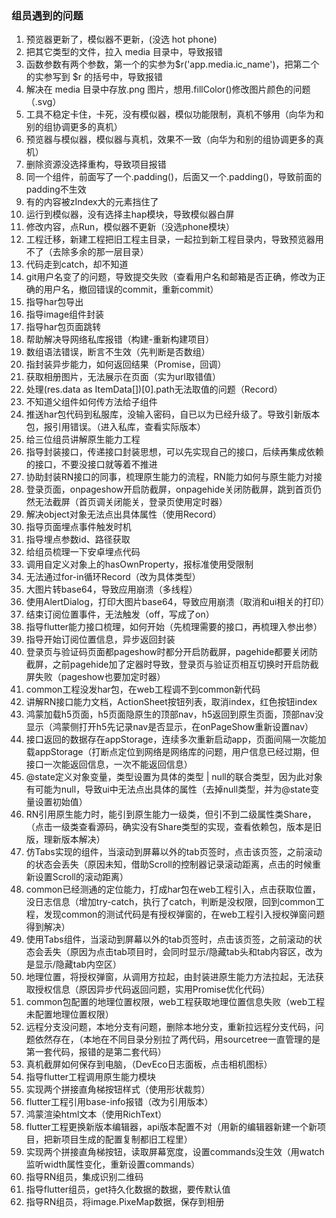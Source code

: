 ### 组员遇到的问题

1. 预览器更新了，模似器不更新，(没选 hot phone)
2. 把其它类型的文件，拉入 media 目录中，导致报错
3. 函数参数有两个参数，第一个的实参为$r('app.media.ic_name')，把第二个的实参写到 $r 的括号中，导致报错
4. 解决在 media 目录中存放.png 图片，想用.fillColor()修改图片颜色的问题（.svg）
5. 工具不稳定卡住，卡死，没有模似器，模似功能限制，真机不够用（向华为和别的组协调更多的真机）
6. 预览器与模似器，模似器与真机，效果不一致（向华为和别的组协调更多的真机）
7. 删除资源没选择重构，导致项目报错
8. 同一个组件，前面写了一个.padding()，后面又一个.padding()，导致前面的padding不生效
9. 有的内容被zIndex大的元素挡住了
10. 运行到模似器，没有选择主hap模块，导致模似器白屏
11. 修改内容，点Run，模似器不更新（没选phone模块）
12. 工程迁移，新建工程把旧工程主目录，一起拉到新工程目录内，导致预览器用不了（去除多余的那一层目录）
13. 代码走到catch，却不知道
14. git用户名变了的问题，导致提交失败（查看用户名和邮箱是否正确，修改为正确的用户名，撤回错误的commit，重新commit）
15. 指导har包导出
16. 指导image组件封装
17. 指导har包页面跳转
18. 帮助解决导网络私库报错（构建-重新构建项目）
19. 数组语法错误，断言不生效（先判断是否数组）
20. 指封装异步能力，如何返回结果（Promise，回调）
21. 获取相册图片，无法展示在页面（实为url取错值）
22. 处理(res.data as ItemData[])[0].path无法取值的问题（Record）
23. 不知道父组件如何传方法给子组件
24. 推送har包代码到私服库，没输入密码，自已以为已经升级了。导致引新版本包，报引用错误。（进入私库，查看实际版本）
25. 给三位组员讲解原生能力工程
26. 指导封装接口，传递接口封装思想，可以先实现自己的接口，后续再集成依赖的接口，不要没接口就等着不推进
27. 协助封装RN接口的同事，梳理原生能力的流程，RN能力如何与原生能力对接
28. 登录页面，onpageshow开启防截屏，onpagehide关闭防截屏，跳到首页仍然无法截屏（首页调关闭能关，登录页使用定时器）
29. 解决object对象无法点出具体属性（使用Record）
30. 指导页面埋点事件触发时机
31. 指导埋点参数id、路径获取
32. 给组员梳理一下安卓埋点代码
33. 调用自定义对象上的hasOwnProperty，报标准使用受限制
34. 无法通过for-in循环Record（改为具体类型）
35. 大图片转base64，导致应用崩溃（多线程）
36. 使用AlertDialog，打印大图片base64，导致应用崩溃（取消和ui相关的打印）
37. 结束订阅位置事件，无法触发（off，写成了on）
38. 指导flutter能力接口梳理，如何开始（先梳理需要的接口，再梳理入参出参）
39. 指导开始订阅位置信息，异步返回封装
40. 登录页与验证码页面都pageshow时都分开启防截屏，pagehide都要关闭防截屏，之前pagehide加了定器时导致，登录页与验证页相互切换时开启防截屏失败（pageshow也要加定时器）
41. common工程没发har包，在web工程调不到common新代码
42. 讲解RN接口能力文档，ActionSheet按钮列表，取消index，红色按钮index
43. 鸿蒙加载h5页面，h5页面隐原生的顶部nav，h5返回到原生页面，顶部nav没显示（鸿蒙侧打开h5先记录nav是否显示，在onPageShow重新设置nav）
44. 接口返回的数据存在appStorage，连续多次重新启动app，页面间隔一次能加载appStorage（打断点定位到网络是网络库的问题，用户信息已经过期，但接口一次能返回信息，一次不能返回信息）
45. @state定义对象变量，类型设置为具体的类型 | null的联合类型，因为此对象有可能为null，导致ui中无法点出具体的属性（去掉null类型，并为@state变量设置初始值）
46. RN引用原生能力时，能引到原生能力一级类，但引不到二级属性类Share，（点击一级类查看源码，确实没有Share类型的实现，查看依赖包，版本是旧版，理新版本解决）
47. 仿Tabs实现的组件，当滚动到屏幕以外的tab页签时，点击该页签，之前滚动的状态会丢失（原因未知，借助Scroll的控制器记录滚动距离，点击的时候重新设置Scroll的滚动距离）
48. common已经测通的定位能力，打成har包在web工程引入，点击获取位置，没日志信息（增加try-catch，执行了catch，判断是没权限，回到common工程，发现common的测试代码是有授权弹窗的，在web工程引入授权弹窗问题得到解决）
49. 使用Tabs组件，当滚动到屏幕以外的tab页签时，点击该页签，之前滚动的状态会丢失（原因为点击tab项目时，会同时显示/隐藏tab头和tab内容区，改为是显示/隐藏tab内空区）
50. 地理位置，将授权弹窗，从调用方拉起，由封装进原生能力方法拉起，无法获取授权信息（原因异步代码返回问题，实用Promise优化代码）
51. common包配置的地理位置权限，web工程获取地理位置信息失败（web工程未配置地理位置权限）
52. 远程分支没问题，本地分支有问题，删除本地分支，重新拉远程分支代码，问题依然存在，（本地在不同目录分别拉了两代码，用sourcetree一直管理的是第一套代码，报错的是第二套代码）
53. 真机截屏如何保存到电脑，（DevEco日志面板，点击相机图标）
54. 指导flutter工程调用原生能力模块
55. 实现两个拼接直角梯按钮样式（使用形状裁剪）
56. flutter工程引用base-info报错（改为引用版本）
57. 鸿蒙渲染html文本（使用RichText）
58. flutter工程更换新版本编辑器，api版本配置不对（用新的编辑器新建一个新项目，把新项目生成的配置复制都旧工程里）
59. 实现两个拼接直角梯按钮，读取屏幕宽度，设置commands没生效（用watch监听width属性变化，重新设置commands）
60. 指导RN组员，集成识别二维码
61. 指导flutter组员，get持久化数据的数据，要传默认值
62. 指导RN组员，将image.PixeMap数据，保存到相册